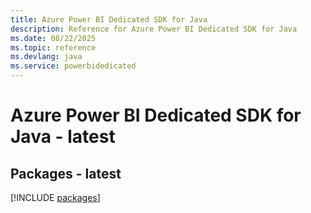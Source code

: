 ```yaml
---
title: Azure Power BI Dedicated SDK for Java
description: Reference for Azure Power BI Dedicated SDK for Java
ms.date: 08/22/2025
ms.topic: reference
ms.devlang: java
ms.service: powerbidedicated
---
```

# Azure Power BI Dedicated SDK for Java - latest
## Packages - latest
[!INCLUDE [packages](power-bi-dedicated-index.md)]